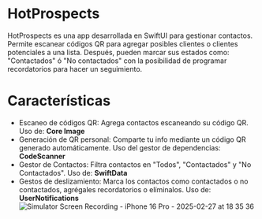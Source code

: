 # HotProspects
HotProspects es una app desarrollada en SwiftUI para gestionar contactos. Permite escanear códigos QR para agregar posibles clientes o clientes potenciales a una lista. Después, pueden marcar sus estados como: "Contactados" ó "No contactados" con la posibilidad de programar recordatorios para hacer un seguimiento.

# Características

- Escaneo de códigos QR: Agrega contactos escaneando su código QR. Uso de: **Core Image**
- Generación de QR personal: Comparte tu info mediante un código QR generado automáticamente. Uso del gestor de dependencias: **CodeScanner** 
- Gestor de Contactos: Filtra contactos en "Todos", "Contactados" y "No Contactados". Uso de: **SwiftData**
- Gestos de deslizamiento: Marca los contactos como contactados o no contactados, agrégales recordatorios o elíminalos. Uso de: **UserNotifications**
![Simulator Screen Recording - iPhone 16 Pro - 2025-02-27 at 18 35 36](https://github.com/user-attachments/assets/4e1720b3-4fa4-467e-bdf3-51290077fdab)
